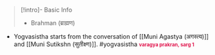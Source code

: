 >[!intro]- Basic Info
>- Brahman (ब्राह्मण)

- Yogvasistha starts from the conversation of [[Muni Agastya (अगस्त्य)]] and [[Muni Sutikshn (सुतीक्ष्‍ण)]]. 
#yogvasistha <span style="font-size: 3mm; color: #E0144C; "><b>varagya prakran, sarg 1
